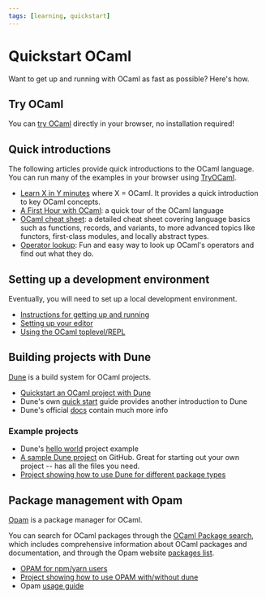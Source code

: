 ```yaml
---
tags: [learning, quickstart]
---
```


# Quickstart OCaml

Want to get up and running with OCaml as fast as possible? Here's how.

## Try OCaml

You can [try OCaml](https://try.ocamlpro.com) directly in your browser, no installation required!

## Quick introductions

The following articles provide quick introductions to the OCaml language.  You can run many of the examples in your browser using [TryOCaml](http://try.ocamlpro.com/).

* [Learn X in Y minutes](https://learnxinyminutes.com/docs/ocaml/) where X = OCaml.  It provides a quick introduction to key OCaml concepts.
* [A First Hour with OCaml](https://ocaml.org/docs/first-hour): a quick tour of the OCaml language
* [OCaml cheat sheet](https://github.com/alhassy/OCamlCheatSheet/blob/master/CheatSheet.pdf): a detailed cheat sheet covering language basics such as functions, records, and variants, to more advanced topics like functors, first-class modules, and locally abstract types.
* [Operator lookup](https://www.craigfe.io/operator-lookup/):
Fun and easy way to look up OCaml's operators and find out what they do.

## Setting up a development environment

Eventually, you will need to set up a local development environment.

* [Instructions for getting up and running](https://ocaml.org/docs/up-and-running)
* [Setting up your editor](editor_setup.md)
* [Using the OCaml toplevel/REPL](toplevel.md)

## Building projects with Dune

[Dune](https://github.com/ocaml/dune) is a build system for OCaml projects.

* [Quickstart an OCaml project with Dune](quickstart_ocaml_project_dune.md)
* Dune's own [quick start](https://dune.readthedocs.io/en/latest/quick-start.html) guide provides another introduction to Dune
* Dune's official [docs](https://dune.readthedocs.io/en/latest/) contain much more info

### Example projects

* Dune's [hello world](https://github.com/ocaml/dune/tree/main/example/hello_world.t) project example
* [A sample Dune project](https://github.com/mjambon/dune-starter) on GitHub.
  Great for starting out your own project -- has all the files you need.
* [Project showing how to use Dune for different package types](https://github.com/jserot/dune-howto)

## Package management with Opam

[Opam](https://opam.ocaml.org/) is a package manager for OCaml.

You can search for OCaml packages through the [OCaml Package search](https://ocaml.org/packages), which includes comprehensive information about OCaml packages and documentation, and through the Opam website [packages list](https://opam.ocaml.org/packages/).

* [OPAM for npm/yarn users](opam_npm.md)
* [Project showing how to use OPAM with/without dune](https://github.com/jserot/opam-howto)
* Opam [usage guide](https://opam.ocaml.org/doc/Usage.html)
